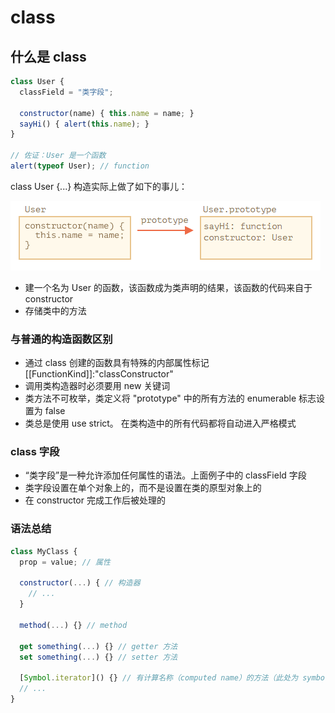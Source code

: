 # class

## 什么是 class

```javascript
class User {
  classField = "类字段";

  constructor(name) { this.name = name; }
  sayHi() { alert(this.name); }
}

// 佐证：User 是一个函数
alert(typeof User); // function
```

class User {...} 构造实际上做了如下的事儿：

![class User](../img/39.png)

- 建一个名为 User 的函数，该函数成为类声明的结果，该函数的代码来自于 constructor
- 存储类中的方法

### 与普通的构造函数区别

- 通过 class 创建的函数具有特殊的内部属性标记 [[FunctionKind]]:"classConstructor"
- 调用类构造器时必须要用 new 关键词
- 类方法不可枚举，类定义将 "prototype" 中的所有方法的 enumerable 标志设置为 false
- 类总是使用 use strict。 在类构造中的所有代码都将自动进入严格模式

### class 字段

- “类字段”是一种允许添加任何属性的语法。上面例子中的 classField 字段
- 类字段设置在单个对象上的，而不是设置在类的原型对象上的
- 在 constructor 完成工作后被处理的

### 语法总结

```javascript
class MyClass {
  prop = value; // 属性

  constructor(...) { // 构造器
    // ...
  }

  method(...) {} // method

  get something(...) {} // getter 方法
  set something(...) {} // setter 方法

  [Symbol.iterator]() {} // 有计算名称（computed name）的方法（此处为 symbol）
  // ...
}
```
